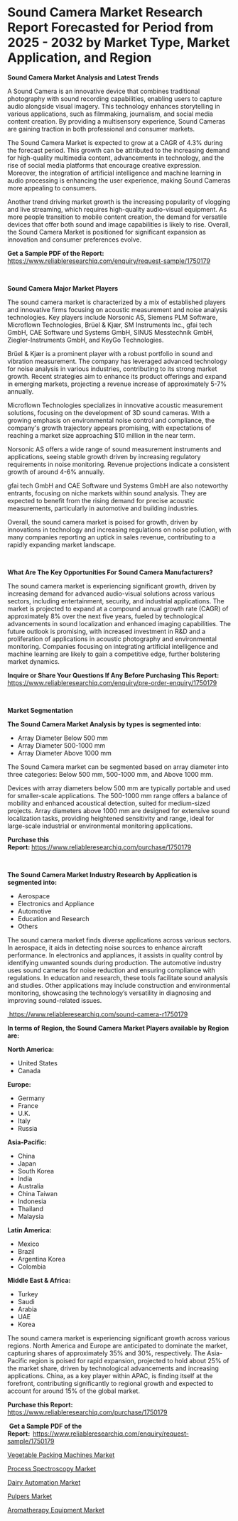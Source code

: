<p><h1>Sound Camera Market Research Report Forecasted for Period from 2025 -  2032 by Market Type, Market Application, and Region</h1></p><p><strong>Sound Camera Market Analysis and Latest Trends</strong></p>
<p><p>A Sound Camera is an innovative device that combines traditional photography with sound recording capabilities, enabling users to capture audio alongside visual imagery. This technology enhances storytelling in various applications, such as filmmaking, journalism, and social media content creation. By providing a multisensory experience, Sound Cameras are gaining traction in both professional and consumer markets.</p><p>The Sound Camera Market is expected to grow at a CAGR of 4.3% during the forecast period. This growth can be attributed to the increasing demand for high-quality multimedia content, advancements in technology, and the rise of social media platforms that encourage creative expression. Moreover, the integration of artificial intelligence and machine learning in audio processing is enhancing the user experience, making Sound Cameras more appealing to consumers. </p><p>Another trend driving market growth is the increasing popularity of vlogging and live streaming, which requires high-quality audio-visual equipment. As more people transition to mobile content creation, the demand for versatile devices that offer both sound and image capabilities is likely to rise. Overall, the Sound Camera Market is positioned for significant expansion as innovation and consumer preferences evolve.</p></p>
<p><strong>Get a Sample PDF of the Report:&nbsp;</strong> <a href="https://www.reliableresearchiq.com/enquiry/request-sample/1750179?utm_campaign=103&utm_medium=2&utm_source=Github&utm_content=ia&utm_term=19022025&utm_id=sound-camera">https://www.reliableresearchiq.com/enquiry/request-sample/1750179</a></p>
<p>&nbsp;</p>
<p><strong>Sound Camera Major Market Players</strong></p>
<p><p>The sound camera market is characterized by a mix of established players and innovative firms focusing on acoustic measurement and noise analysis technologies. Key players include Norsonic AS, Siemens PLM Software, Microflown Technologies, Brüel & Kjær, SM Instruments Inc., gfai tech GmbH, CAE Software und Systems GmbH, SINUS Messtechnik GmbH, Ziegler-Instruments GmbH, and KeyGo Technologies.</p><p>Brüel & Kjær is a prominent player with a robust portfolio in sound and vibration measurement. The company has leveraged advanced technology for noise analysis in various industries, contributing to its strong market growth. Recent strategies aim to enhance its product offerings and expand in emerging markets, projecting a revenue increase of approximately 5-7% annually.</p><p>Microflown Technologies specializes in innovative acoustic measurement solutions, focusing on the development of 3D sound cameras. With a growing emphasis on environmental noise control and compliance, the company's growth trajectory appears promising, with expectations of reaching a market size approaching $10 million in the near term. </p><p>Norsonic AS offers a wide range of sound measurement instruments and applications, seeing stable growth driven by increasing regulatory requirements in noise monitoring. Revenue projections indicate a consistent growth of around 4-6% annually.</p><p>gfai tech GmbH and CAE Software und Systems GmbH are also noteworthy entrants, focusing on niche markets within sound analysis. They are expected to benefit from the rising demand for precise acoustic measurements, particularly in automotive and building industries.</p><p>Overall, the sound camera market is poised for growth, driven by innovations in technology and increasing regulations on noise pollution, with many companies reporting an uptick in sales revenue, contributing to a rapidly expanding market landscape.</p></p>
<p>&nbsp;</p>
<p><strong>What Are The Key Opportunities For Sound Camera Manufacturers?</strong></p>
<p><p>The sound camera market is experiencing significant growth, driven by increasing demand for advanced audio-visual solutions across various sectors, including entertainment, security, and industrial applications. The market is projected to expand at a compound annual growth rate (CAGR) of approximately 8% over the next five years, fueled by technological advancements in sound localization and enhanced imaging capabilities. The future outlook is promising, with increased investment in R&D and a proliferation of applications in acoustic photography and environmental monitoring. Companies focusing on integrating artificial intelligence and machine learning are likely to gain a competitive edge, further bolstering market dynamics.</p></p>
<p><strong>Inquire or Share Your Questions If Any Before Purchasing This Report:</strong> <a href="https://www.reliableresearchiq.com/enquiry/pre-order-enquiry/1750179?utm_campaign=103&utm_medium=2&utm_source=Github&utm_content=ia&utm_term=19022025&utm_id=sound-camera">https://www.reliableresearchiq.com/enquiry/pre-order-enquiry/1750179</a></p>
<p>&nbsp;</p>
<p><strong>Market Segmentation</strong></p>
<p><strong>The Sound Camera Market Analysis by types is segmented into:</strong></p>
<p><ul><li>Array Diameter Below 500 mm</li><li>Array Diameter 500-1000 mm</li><li>Array Diameter Above 1000 mm</li></ul></p>
<p><p>The Sound Camera market can be segmented based on array diameter into three categories: Below 500 mm, 500-1000 mm, and Above 1000 mm. </p><p>Devices with array diameters below 500 mm are typically portable and used for smaller-scale applications. The 500-1000 mm range offers a balance of mobility and enhanced acoustical detection, suited for medium-sized projects. Array diameters above 1000 mm are designed for extensive sound localization tasks, providing heightened sensitivity and range, ideal for large-scale industrial or environmental monitoring applications.</p></p>
<p><strong>Purchase this Report:&nbsp;</strong><a href="https://www.reliableresearchiq.com/purchase/1750179?utm_campaign=103&utm_medium=2&utm_source=Github&utm_content=ia&utm_term=19022025&utm_id=sound-camera">https://www.reliableresearchiq.com/purchase/1750179</a></p>
<p>&nbsp;</p>
<p><strong>The Sound Camera Market Industry Research by Application is segmented into:</strong></p>
<p><ul><li>Aerospace</li><li>Electronics and Appliance</li><li>Automotive</li><li>Education and Research</li><li>Others</li></ul></p>
<p><p>The sound camera market finds diverse applications across various sectors. In aerospace, it aids in detecting noise sources to enhance aircraft performance. In electronics and appliances, it assists in quality control by identifying unwanted sounds during production. The automotive industry uses sound cameras for noise reduction and ensuring compliance with regulations. In education and research, these tools facilitate sound analysis and studies. Other applications may include construction and environmental monitoring, showcasing the technology’s versatility in diagnosing and improving sound-related issues.</p></p>
<p><a href="https://www.reliableresearchiq.com/sound-camera-r1750179?utm_campaign=103&utm_medium=2&utm_source=Github&utm_content=ia&utm_term=19022025&utm_id=sound-camera">&nbsp;https://www.reliableresearchiq.com/sound-camera-r1750179</a></p>
<p><strong>In terms of Region, the Sound Camera Market Players available by Region are:</strong></p>
<p>
    <p> <strong> North America: </strong>
        <ul>
            <li>United States</li>
            <li>Canada</li>
        </ul>
        </p> 
    <p> <strong> Europe: </strong>
        <ul>
            <li>Germany</li>
            <li>France</li>
            <li>U.K.</li>
            <li>Italy</li>
            <li>Russia</li>
        </ul>
        </p> 
    <p> <strong> Asia-Pacific: </strong>
        <ul>
            <li>China</li>
            <li>Japan</li>
            <li>South Korea</li>
            <li>India</li>
            <li>Australia</li>
            <li>China Taiwan</li>
            <li>Indonesia</li>
            <li>Thailand</li>
            <li>Malaysia</li>
        </ul>
        </p> 
    <p> <strong> Latin America: </strong>
        <ul>
            <li>Mexico</li>
            <li>Brazil</li>
            <li>Argentina Korea</li>
            <li>Colombia</li>
        </ul>
        </p> 
    <p> <strong> Middle East & Africa: </strong>
        <ul>
            <li>Turkey</li>
            <li>Saudi</li>
            <li>Arabia</li>
            <li>UAE</li>
            <li>Korea</li>
        </ul>
    </p>
    </p>
<p><p>The sound camera market is experiencing significant growth across various regions. North America and Europe are anticipated to dominate the market, capturing shares of approximately 35% and 30%, respectively. The Asia-Pacific region is poised for rapid expansion, projected to hold about 25% of the market share, driven by technological advancements and increasing applications. China, as a key player within APAC, is finding itself at the forefront, contributing significantly to regional growth and expected to account for around 15% of the global market.</p></p>
<p><strong>Purchase this Report: </strong><a href="https://www.reliableresearchiq.com/purchase/1750179?utm_campaign=103&utm_medium=2&utm_source=Github&utm_content=ia&utm_term=19022025&utm_id=sound-camera">https://www.reliableresearchiq.com/purchase/1750179</a></p>
<p>&nbsp;<strong>Get a Sample PDF of the Report:&nbsp;&nbsp;</strong><a href="https://www.reliableresearchiq.com/enquiry/request-sample/1750179?utm_campaign=103&utm_medium=2&utm_source=Github&utm_content=ia&utm_term=19022025&utm_id=sound-camera">https://www.reliableresearchiq.com/enquiry/request-sample/1750179</a></p>
<p><strong></strong></p>
<p><p><a href="https://github.com/bedelibekwe58/Market-Research-Report-List-1/blob/main/vegetable-packing-machines-market.md?utm_campaign=103&utm_medium=2&utm_source=Github&utm_content=ia&utm_term=19022025&utm_id=sound-camera">Vegetable Packing Machines Market</a></p><p><a href="https://github.com/cachuhashieb/Market-Research-Report-List-1/blob/main/process-spectroscopy-market.md?utm_campaign=103&utm_medium=2&utm_source=Github&utm_content=ia&utm_term=19022025&utm_id=sound-camera">Process Spectroscopy Market</a></p><p><a href="https://github.com/ypumgtoivo/Market-Research-Report-List-1/blob/main/dairy-automation-market.md?utm_campaign=103&utm_medium=2&utm_source=Github&utm_content=ia&utm_term=19022025&utm_id=sound-camera">Dairy Automation Market</a></p><p><a href="https://github.com/huelarnzeba29/Market-Research-Report-List-1/blob/main/pulpers-market.md?utm_campaign=103&utm_medium=2&utm_source=Github&utm_content=ia&utm_term=19022025&utm_id=sound-camera">Pulpers Market</a></p><p><a href="https://github.com/kmettjanksj7/Market-Research-Report-List-1/blob/main/aromatherapy-equipment-market.md?utm_campaign=103&utm_medium=2&utm_source=Github&utm_content=ia&utm_term=19022025&utm_id=sound-camera">Aromatherapy Equipment Market</a></p></p>